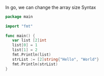In go, we can change the array size
Syntax
```go
package main  
  
import "fmt"  
  
func main() {  
   var list [2]int  
   list[0] = 1  
   list[1] = 2  
   fmt.Println(list)  
   strList := [2]string{"Hello", "World"}  
   fmt.Println(strList)  
}
```
